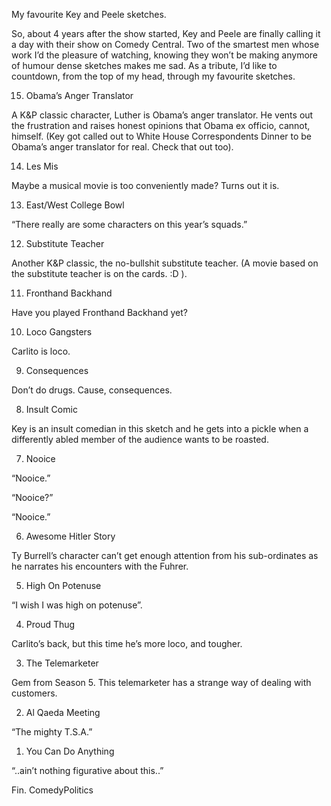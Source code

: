 My favourite Key and Peele sketches.


So, about 4 years after the show started, Key and Peele are finally calling it a day with their show on Comedy Central. Two of the smartest men whose work I’d the pleasure of watching, knowing they won’t be making anymore of humour dense sketches makes me sad. As a tribute, I’d like to countdown, from the top of my head, through my favourite sketches.

15. Obama’s Anger Translator

A K&P classic character, Luther is Obama’s anger translator. He vents out the frustration and raises honest opinions that Obama ex officio, cannot, himself. (Key got called out to White House Correspondents Dinner to be Obama’s anger translator for real. Check that out too).

14. Les Mis

Maybe a musical movie is too conveniently made? Turns out it is.

13. East/West College Bowl

“There really are some characters on this year’s squads.”

12. Substitute Teacher

Another K&P classic, the no-bullshit substitute teacher. (A movie based on the substitute teacher is on the cards. :D ).

11. Fronthand Backhand

Have you played Fronthand Backhand yet?

10. Loco Gangsters

Carlito is loco.

9. Consequences

Don’t do drugs. Cause, consequences.

8. Insult Comic

Key is an insult comedian in this sketch and he gets into a pickle when a differently abled member of the audience wants to be roasted.

7. Nooice

“Nooice.”

“Nooice?”

“Nooice.”

6. Awesome Hitler Story

Ty Burrell’s character can’t get enough attention from his sub-ordinates as he narrates his encounters with the Fuhrer.

5. High On Potenuse

“I wish I was high on potenuse”.

4. Proud Thug

Carlito’s back, but this time he’s more loco, and tougher.

3. The Telemarketer

Gem from Season 5. This telemarketer has a strange way of dealing with customers.

2. Al Qaeda Meeting

“The mighty T.S.A.”

1. You Can Do Anything

“..ain’t nothing figurative about this..”

Fin.
ComedyPolitics